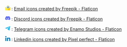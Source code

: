 ![email icon](https://github.com/cybardev/cybardev/raw/main/email.png) : [Email icons created by Freepik - Flaticon](https://www.flaticon.com/free-icons/email "email icons")

![discord icon](https://github.com/cybardev/cybardev/raw/main/discord.png) : [Discord icons created by Freepik - Flaticon](https://www.flaticon.com/free-icons/discord "discord icons")

![telegram icon](https://github.com/cybardev/cybardev/raw/main/telegram.png) : [Telegram icons created by Enamo Studios - Flaticon](https://www.flaticon.com/free-icons/telegram "telegram icons")

![linkedin icon](https://github.com/cybardev/cybardev/raw/main/linkedin.png) : [Linkedin icons created by Pixel perfect - Flaticon](https://www.flaticon.com/free-icons/linkedin "linkedin icons")
